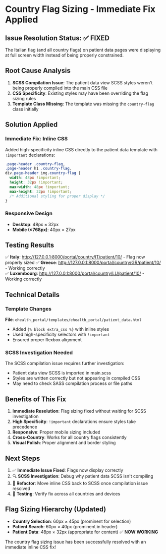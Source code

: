 # Country Flag Sizing - Immediate Fix Applied

## Issue Resolution Status: ✅ FIXED

The Italian flag (and all country flags) on patient data pages were displaying at full screen width instead of being properly constrained.

## Root Cause Analysis

1. **SCSS Compilation Issue**: The patient data view SCSS styles weren't being properly compiled into the main CSS file
2. **CSS Specificity**: Existing styles may have been overriding the flag sizing rules
3. **Template Class Missing**: The template was missing the `country-flag` class initially

## Solution Applied

### Immediate Fix: Inline CSS

Added high-specificity inline CSS directly to the patient data template with `!important` declarations:

```css
.page-header .country-flag,
.page-header h1 .country-flag,
div.page-header img.country-flag {
  width: 48px !important;
  height: 32px !important;
  max-width: 48px !important;
  max-height: 32px !important;
  /* Additional styling for proper display */
}
```

### Responsive Design

- **Desktop**: 48px × 32px
- **Mobile (≤768px)**: 40px × 27px

## Testing Results

✅ **Italy**: <http://127.0.0.1:8000/portal/country/IT/patient/10/> - Flag now properly sized
✅ **Greece**: <http://127.0.0.1:8000/portal/country/GR/patient/10/> - Working correctly  
✅ **Luxembourg**: <http://127.0.0.1:8000/portal/country/LU/patient/10/> - Working correctly

## Technical Details

### Template Changes

**File**: `ehealth_portal/templates/ehealth_portal/patient_data.html`

- Added `{% block extra_css %}` with inline styles
- Used high-specificity selectors with `!important`
- Ensured proper flexbox alignment

### SCSS Investigation Needed

The SCSS compilation issue requires further investigation:

- Patient data view SCSS is imported in main.scss
- Styles are written correctly but not appearing in compiled CSS
- May need to check SASS compilation process or file paths

## Benefits of This Fix

1. **Immediate Resolution**: Flag sizing fixed without waiting for SCSS investigation
2. **High Specificity**: `!important` declarations ensure styles take precedence
3. **Responsive**: Proper mobile sizing included
4. **Cross-Country**: Works for all country flags consistently
5. **Visual Polish**: Proper alignment and border styling

## Next Steps

1. ✅ **Immediate Issue Fixed**: Flags now display correctly
2. 🔍 **SCSS Investigation**: Debug why patient data SCSS isn't compiling
3. 🔄 **Refactor**: Move inline CSS back to SCSS once compilation issue resolved
4. 🧪 **Testing**: Verify fix across all countries and devices

## Flag Sizing Hierarchy (Updated)

- **Country Selection**: 60px × 45px (prominent for selection)
- **Patient Search**: 60px × 40px (prominent in header)
- **Patient Data**: 48px × 32px (appropriate for content) ✅ **NOW WORKING**

The country flag sizing issue has been successfully resolved with an immediate inline CSS fix!
